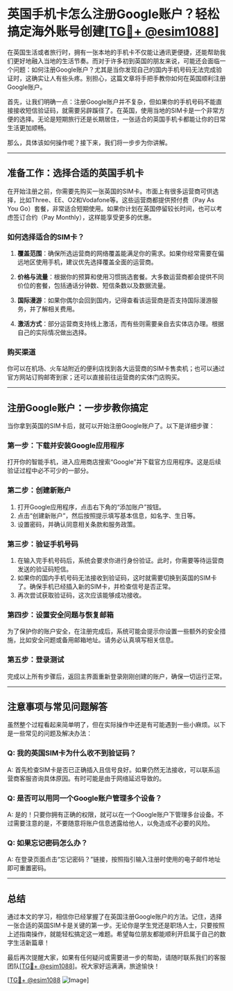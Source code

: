 # 英国手机卡怎么注册Google账户？轻松搞定海外账号创建[[TG💪+ @esim1088](https://t.me/s/esim1088)]

在英国生活或者旅行时，拥有一张本地的手机卡不仅能让通讯更便捷，还能帮助我们更好地融入当地的生活节奏。而对于许多初到英国的朋友来说，可能还会面临一个问题：如何注册Google账户？尤其是当你发现自己的国内手机号码无法完成验证时，这确实让人有些头疼。别担心，这篇文章将手把手教你如何在英国顺利注册Google账户。

首先，让我们明确一点：注册Google账户并不复杂，但如果你的手机号码不能直接接收短信验证码，就需要另辟蹊径了。在英国，使用当地的SIM卡是一个非常方便的选择。无论是短期旅行还是长期居住，一张适合的英国手机卡都能让你的日常生活更加顺畅。

那么，具体该如何操作呢？接下来，我们将一步步为你讲解。

---

## 准备工作：选择合适的英国手机卡

在开始注册之前，你需要先购买一张英国的SIM卡。市面上有很多运营商可供选择，比如Three、EE、O2和Vodafone等。这些运营商都提供预付费（Pay As You Go）套餐，非常适合短期使用。如果你计划在英国停留较长时间，也可以考虑签订合约（Pay Monthly），这样能享受更多的优惠。

### 如何选择适合的SIM卡？
1. **覆盖范围**：确保所选运营商的网络覆盖能满足你的需求。如果你经常需要在偏远地区使用手机，建议优先选择覆盖全面的运营商。
   
2. **价格与流量**：根据你的预算和使用习惯挑选套餐。大多数运营商都会提供不同价位的套餐，包括通话分钟数、短信条数以及数据流量。

3. **国际漫游**：如果你偶尔会回到国内，记得查看该运营商是否支持国际漫游服务，并了解相关费用。

4. **激活方式**：部分运营商支持线上激活，而有些则需要亲自去实体店办理。根据自己的实际情况做出选择。

### 购买渠道
你可以在机场、火车站附近的便利店找到各大运营商的SIM卡售卖机；也可以通过官方网站订购邮寄到家；还可以直接前往运营商的实体门店购买。

---

## 注册Google账户：一步步教你搞定

当你拿到英国的SIM卡后，就可以开始注册Google账户了。以下是详细步骤：

### 第一步：下载并安装Google应用程序
打开你的智能手机，进入应用商店搜索“Google”并下载官方应用程序。这是后续验证过程中必不可少的一部分。

### 第二步：创建新账户
1. 打开Google应用程序，点击右下角的“添加账户”按钮。
2. 点击“创建新账户”，然后按照提示填写基本信息，如名字、生日等。
3. 设置密码，并确认同意相关条款和服务政策。

### 第三步：验证手机号码
1. 在输入完手机号码后，系统会要求你进行身份验证。此时，你需要等待运营商发送的验证码短信。
2. 如果你的国内手机号码无法接收到验证码，这时就需要切换到英国的SIM卡了。确保手机已经插入新的SIM卡，并检查信号是否正常。
3. 再次尝试获取验证码，这次应该能够成功接收。

### 第四步：设置安全问题与恢复邮箱
为了保护你的账户安全，在注册完成后，系统可能会提示你设置一些额外的安全措施，比如安全问题或备用邮箱地址。请务必认真填写相关信息。

### 第五步：登录测试
完成以上所有步骤后，返回主界面重新登录刚刚创建的账户，确保一切运行正常。

---

## 注意事项与常见问题解答

虽然整个过程看起来简单明了，但在实际操作中还是有可能遇到一些小麻烦。以下是一些常见的问题及解决办法：

### Q: 我的英国SIM卡为什么收不到验证码？
A: 首先检查SIM卡是否已正确插入且信号良好。如果仍然无法接收，可以联系运营商客服咨询具体原因。有时可能是由于网络延迟导致的。

### Q: 是否可以用同一个Google账户管理多个设备？
A: 是的！只要你拥有正确的权限，就可以在一个Google账户下管理多台设备。不过需要注意的是，不要随意将账户信息透露给他人，以免造成不必要的风险。

### Q: 如果忘记密码怎么办？
A: 在登录页面点击“忘记密码？”链接，按照指引输入注册时使用的电子邮件地址即可重置密码。

---

## 总结

通过本文的学习，相信你已经掌握了在英国注册Google账户的方法。记住，选择一张合适的英国SIM卡是关键的第一步。无论你是学生党还是职场人士，只要按照上述指南操作，就能轻松搞定这一难题。希望每位朋友都能顺利开启属于自己的数字生活新篇章！

最后再次提醒大家，如果有任何疑问或需要进一步的帮助，请随时联系我们的客服团队[[TG💪+ @esim1088](https://t.me/s/esim1088)]。祝大家好运满满，旅途愉快！

[[TG💪+ @esim1088](https://t.me/s/esim1088) ![Image](https://i.postimg.cc/4NQfJmqS/Snipaste-2025-05-13-00-14-12.png)]